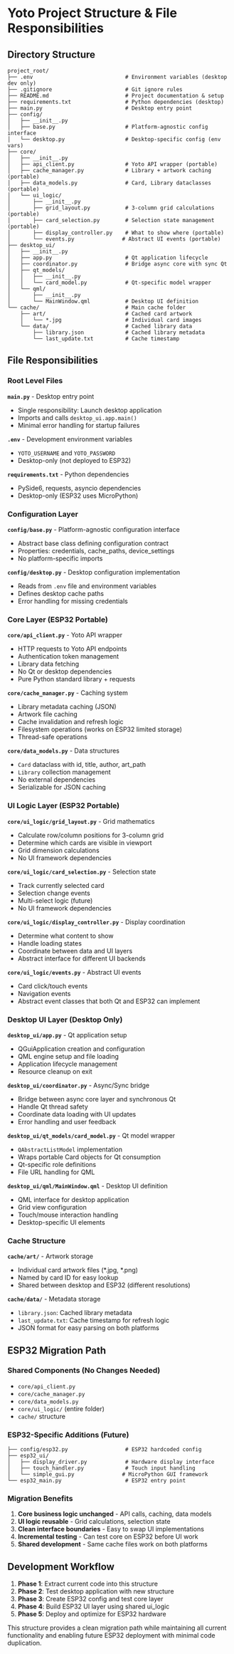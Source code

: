 # Yoto Project Structure & File Responsibilities

## Directory Structure

```
project_root/
├── .env                             # Environment variables (desktop dev only)
├── .gitignore                       # Git ignore rules
├── README.md                        # Project documentation & setup
├── requirements.txt                 # Python dependencies (desktop)
├── main.py                          # Desktop entry point
├── config/
│   ├── __init__.py
│   ├── base.py                      # Platform-agnostic config interface
│   └── desktop.py                   # Desktop-specific config (env vars)
├── core/
│   ├── __init__.py
│   ├── api_client.py                # Yoto API wrapper (portable)
│   ├── cache_manager.py             # Library + artwork caching (portable)
│   ├── data_models.py               # Card, Library dataclasses (portable)
│   └── ui_logic/
│       ├── __init__.py
│       ├── grid_layout.py           # 3-column grid calculations (portable)
│       ├── card_selection.py        # Selection state management (portable)
│       ├── display_controller.py    # What to show where (portable)
│       └── events.py               # Abstract UI events (portable)
├── desktop_ui/
│   ├── __init__.py
│   ├── app.py                       # Qt application lifecycle
│   ├── coordinator.py               # Bridge async core with sync Qt
│   ├── qt_models/
│   │   ├── __init__.py
│   │   └── card_model.py            # Qt-specific model wrapper
│   └── qml/
│       ├── __init__.py
│       └── MainWindow.qml           # Desktop UI definition
└── cache/                           # Main cache folder
    ├── art/                         # Cached card artwork
    │   └── *.jpg                    # Individual card images
    └── data/                        # Cached library data
        ├── library.json             # Cached library metadata
        └── last_update.txt          # Cache timestamp
```

## File Responsibilities

### Root Level Files

**`main.py`** - Desktop entry point
- Single responsibility: Launch desktop application
- Imports and calls `desktop_ui.app.main()`
- Minimal error handling for startup failures

**`.env`** - Development environment variables
- `YOTO_USERNAME` and `YOTO_PASSWORD`
- Desktop-only (not deployed to ESP32)

**`requirements.txt`** - Python dependencies
- PySide6, requests, asyncio dependencies
- Desktop-only (ESP32 uses MicroPython)

### Configuration Layer

**`config/base.py`** - Platform-agnostic configuration interface
- Abstract base class defining configuration contract
- Properties: credentials, cache_paths, device_settings
- No platform-specific imports

**`config/desktop.py`** - Desktop configuration implementation
- Reads from `.env` file and environment variables
- Defines desktop cache paths
- Error handling for missing credentials

### Core Layer (ESP32 Portable)

**`core/api_client.py`** - Yoto API wrapper
- HTTP requests to Yoto API endpoints
- Authentication token management
- Library data fetching
- No Qt or desktop dependencies
- Pure Python standard library + requests

**`core/cache_manager.py`** - Caching system
- Library metadata caching (JSON)
- Artwork file caching
- Cache invalidation and refresh logic
- Filesystem operations (works on ESP32 limited storage)
- Thread-safe operations

**`core/data_models.py`** - Data structures
- `Card` dataclass with id, title, author, art_path
- `Library` collection management
- No external dependencies
- Serializable for JSON caching

### UI Logic Layer (ESP32 Portable)

**`core/ui_logic/grid_layout.py`** - Grid mathematics
- Calculate row/column positions for 3-column grid
- Determine which cards are visible in viewport
- Grid dimension calculations
- No UI framework dependencies

**`core/ui_logic/card_selection.py`** - Selection state
- Track currently selected card
- Selection change events
- Multi-select logic (future)
- No UI framework dependencies

**`core/ui_logic/display_controller.py`** - Display coordination
- Determine what content to show
- Handle loading states
- Coordinate between data and UI layers
- Abstract interface for different UI backends

**`core/ui_logic/events.py`** - Abstract UI events
- Card click/touch events
- Navigation events
- Abstract event classes that both Qt and ESP32 can implement

### Desktop UI Layer (Desktop Only)

**`desktop_ui/app.py`** - Qt application setup
- QGuiApplication creation and configuration
- QML engine setup and file loading
- Application lifecycle management
- Resource cleanup on exit

**`desktop_ui/coordinator.py`** - Async/Sync bridge
- Bridge between async core layer and synchronous Qt
- Handle Qt thread safety
- Coordinate data loading with UI updates
- Error handling and user feedback

**`desktop_ui/qt_models/card_model.py`** - Qt model wrapper
- `QAbstractListModel` implementation
- Wraps portable Card objects for Qt consumption
- Qt-specific role definitions
- File URL handling for QML

**`desktop_ui/qml/MainWindow.qml`** - Desktop UI definition
- QML interface for desktop application
- Grid view configuration
- Touch/mouse interaction handling
- Desktop-specific UI elements

### Cache Structure

**`cache/art/`** - Artwork storage
- Individual card artwork files (*.jpg, *.png)
- Named by card ID for easy lookup
- Shared between desktop and ESP32 (different resolutions)

**`cache/data/`** - Metadata storage
- `library.json`: Cached library metadata
- `last_update.txt`: Cache timestamp for refresh logic
- JSON format for easy parsing on both platforms

## ESP32 Migration Path

### Shared Components (No Changes Needed)
- `core/api_client.py`
- `core/cache_manager.py` 
- `core/data_models.py`
- `core/ui_logic/` (entire folder)
- `cache/` structure

### ESP32-Specific Additions (Future)
```
├── config/esp32.py                  # ESP32 hardcoded config
├── esp32_ui/
│   ├── display_driver.py            # Hardware display interface
│   ├── touch_handler.py             # Touch input handling
│   └── simple_gui.py               # MicroPython GUI framework
└── esp32_main.py                    # ESP32 entry point
```

### Migration Benefits
1. **Core business logic unchanged** - API calls, caching, data models
2. **UI logic reusable** - Grid calculations, selection state
3. **Clean interface boundaries** - Easy to swap UI implementations
4. **Incremental testing** - Can test core on ESP32 before UI work
5. **Shared development** - Same cache files work on both platforms

## Development Workflow

1. **Phase 1**: Extract current code into this structure
2. **Phase 2**: Test desktop application with new structure
3. **Phase 3**: Create ESP32 config and test core layer
4. **Phase 4**: Build ESP32 UI layer using shared ui_logic
5. **Phase 5**: Deploy and optimize for ESP32 hardware

This structure provides a clean migration path while maintaining all current functionality and enabling future ESP32 deployment with minimal code duplication.